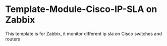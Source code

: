 # Template-Module-Cisco-IP-SLA on Zabbix
This template is for Zabbix, it monitor different ip sla on Cisco switches and routers
